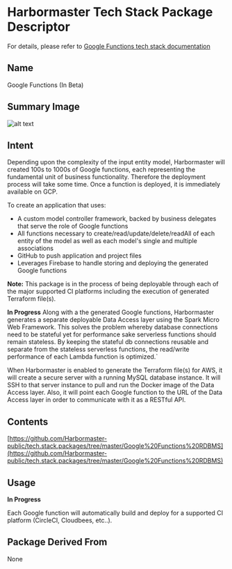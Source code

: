 # Harbormaster Tech Stack Package Descriptor

For details, please refer to [Google Functions tech stack documentation](https://harbormaster.ai/google-functions-tech-stack/)

## Name
Google Functions (In Beta)

## Summary Image
![alt text](http://www.Harbormaster.com/infopages/img/google.functions.png)

## Intent
Depending upon the complexity of the input entity model, Harbormaster will created 100s to 1000s of Google functions, each representing the fundamental unit of business functionality.  Therefore the deployment process will take some time.  Once a function is deployed, it is immediately available on GCP.

To create an application that uses:

- A custom model controller framework, backed by business delegates that serve the role of Google functions
- All functions necessary to create/read/update/delete/readAll of each entity of the model as well as each model's single and multiple associations
- GitHub to push application and project files
- Leverages Firebase to handle storing and deploying the generated Google functions

**Note:** 
This package is in the process of being deployable through each of the major supported CI platforms including the execution of generated Terraform file(s).

__In Progress__
Along with a the generated Google functions, Harbormaster generates a separate deployable Data Access layer using the Spark Micro Web Framework.  This solves the problem whereby database connections need to be stateful yet for performance sake serverless functions should remain stateless.  By keeping the stateful db connections reusable and separate from the stateless serverless functions, the read/write performance of each Lambda function is optimized.`

When Harbormaster is enabled to generate the Terraform file(s) for AWS, it will create a secure server with a running MySQL database instance.  It will SSH to that server instance to pull and run the Docker image of the Data Access layer.  Also, it will point each Google function to the URL of the Data Access layer in order to communicate with it as a RESTful API.  

## Contents
[https://github.com/Harbormaster-public/tech.stack.packages/tree/master/Google%20Functions%20RDBMS](https://github.com/Harbormaster-public/tech.stack.packages/tree/master/Google%20Functions%20RDBMS)


## Usage

__In Progress__

Each Google function will automatically build and deploy for a supported CI platform (CircleCI, Cloudbees, etc..).

## Package Derived From
None